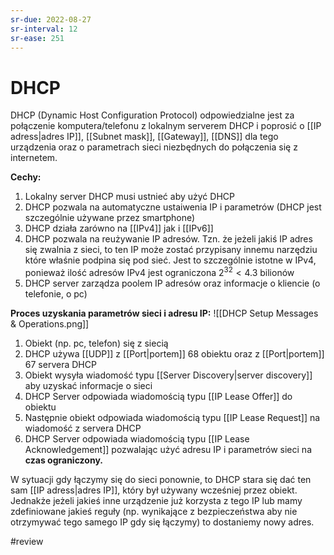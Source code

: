 ```yaml
---
sr-due: 2022-08-27
sr-interval: 12
sr-ease: 251
---
```


# DHCP
DHCP (Dynamic Host Configuration Protocol) odpowiedzialne jest za połączenie komputera/telefonu z lokalnym serverem DHCP i poprosić o [[IP adress|adres IP]], [[Subnet mask]], [[Gateway]], [[DNS]] dla tego urządzenia oraz o parametrach sieci niezbędnych do połączenia się z internetem.

**Cechy:**
1. Lokalny server DHCP musi ustnieć aby użyć DHCP
2. DHCP pozwala na automatyczne ustaiwenia IP i parametrów (DHCP jest szczególnie używane przez smartphone)
3. DHCP działa zarówno na [[IPv4]] jak i [[IPv6]]
4. DHCP pozwala na reużywanie IP adresów. Tzn. że jeżeli jakiś IP adres się zwalnia z sieci, to ten IP może zostać przypisany innemu narzędziu które właśnie podpina się pod sieć. Jest to szczególnie istotne w IPv4, ponieważ ilość adresów IPv4 jest ograniczona $2^{32} < 4.3 \text{ bilionów}$
5. DHCP server zarządza poolem IP adresów oraz informacje o kliencie (o telefonie, o pc)


**Proces uzyskania parametrów sieci i adresu IP:**
![[DHCP Setup Messages & Operations.png]]
1. Obiekt (np. pc, telefon) się z siecią
2. DHCP używa [[UDP]] z [[Port|portem]] 68 obiektu oraz z [[Port|portem]] 67 servera DHCP 
3. Obiekt wysyła wiadomość typu [[Server Discovery|server discovery]] aby uzyskać informacje o sieci
4. DHCP Server odpowiada wiadomością typu [[IP Lease Offer]] do obiektu
5. Następnie obiekt odpowiada wiadomością typu [[IP Lease Request]] na wiadomość z servera DHCP
6. DHCP Server odpowiada wiadomością typu [[IP Lease Acknowledgement]] pozwalając użyć adresu IP i parametrów sieci na **czas ograniczony.**

W sytuacji gdy łączymy się do sieci ponownie, to DHCP stara się dać ten sam [[IP adress|adres IP]], który był używany wcześniej przez obiekt. Jednakże jeżeli jakieś inne urządzenie już korzysta z tego IP lub mamy zdefiniowane jakieś reguły (np. wynikające z bezpieczeństwa aby nie otrzymywać tego samego IP gdy się łączymy) to dostaniemy nowy adres.

#review
